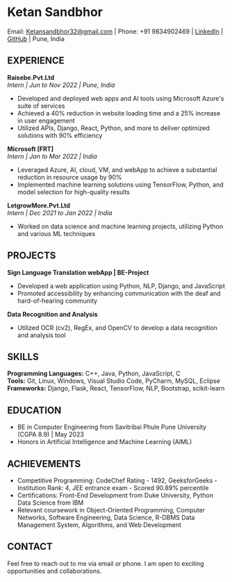 # Ketan Sandbhor

Email: Ketansandbhor32@gmail.com | Phone: +91 9834902469 | [LinkedIn](your-linkedin-profile-url) | [GitHub](your-github-profile-url) | Pune, India

## EXPERIENCE

**Raisebe.Pvt.Ltd**  
*Intern | Jun to Nov 2022 | Pune, India*  
- Developed and deployed web apps and AI tools using Microsoft Azure's suite of services
- Achieved a 40% reduction in website loading time and a 25% increase in user engagement
- Utilized APIs, Django, React, Python, and more to deliver optimized solutions with 90% efficiency

**Microsoft [FRT]**  
*Intern | Jan to Mar 2022 | India*  
- Leveraged Azure, AI, cloud, VM, and webApp to achieve a substantial reduction in resource usage by 90%
- Implemented machine learning solutions using TensorFlow, Python, and model selection for high-quality results

**LetgrowMore.Pvt.Ltd**  
*Intern | Dec 2021 to Jan 2022 | India*  
- Worked on data science and machine learning projects, utilizing Python and various ML techniques

## PROJECTS

**Sign Language Translation webApp | BE-Project**  
- Developed a web application using Python, NLP, Django, and JavaScript
- Promoted accessibility by enhancing communication with the deaf and hard-of-hearing community

**Data Recognition and Analysis**  
- Utilized OCR (cv2), RegEx, and OpenCV to develop a data recognition and analysis tool

## SKILLS

**Programming Languages:** C++, Java, Python, JavaScript, C  
**Tools:** Git, Linux, Windows, Visual Studio Code, PyCharm, MySQL, Eclipse  
**Frameworks:** Django, Flask, React, TensorFlow, NLP, Bootstrap, scikit-learn

## EDUCATION

- BE in Computer Engineering from Savitribai Phule Pune University (CGPA 8.9) | May 2023
- Honors in Artificial Intelligence and Machine Learning (AIML)

## ACHIEVEMENTS

- Competitive Programming: CodeChef Rating - 1492, GeeksforGeeks - Institution Rank: 4, JEE entrance exam - Scored 90.89% percentile
- Certifications: Front-End Development from Duke University, Python Data Science from IBM
- Relevant coursework in Object-Oriented Programming, Computer Networks, Software Engineering, Data Science, R-DBMS Data Management System, Algorithms, and Web Development

## CONTACT

Feel free to reach out to me via email or phone. I am open to exciting opportunities and collaborations.

